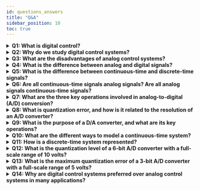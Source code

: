 ```yaml
---
id: questions_answers
title: "Q&A"
sidebar_position: 10
toc: true
---
```


<!-- ## Q1: What is digital control? -->
<details>
<summary><strong>Q1: What is digital control?</strong></summary>

<div style={{paddingLeft: "20px"}}>
	Digital control is a branch of control theory that uses digital computers and controllers to act as a system. It involves:
	- Processing digital signals representing system behavior
	- Outputting digital control signals to influence the system
</div>
</details>

<!-- ## Q2: Why do we study digital control systems? -->
<details>
<summary><strong>Q2: Why do we study digital control systems?</strong></summary>

<div style={{paddingLeft: "20px"}}>
	Digital control systems offer several advantages over traditional analog control systems:

	1. **Flexibility**
	   - Easily reprogrammable
	   - Adaptable to different control algorithms
	   - Quick modification of parameters

	2. **Accuracy**
	   - Higher precision signal representation
	   - Minimal processing errors

	3. **Noise Immunity**
	   - Less susceptible to interference
	   - Better signal integrity

	4. **Cost-Effectiveness**
	   - Less expensive components
	   - Reduced maintenance costs

	5. **Advanced Features**
	   - Data logging capabilities
	   - Remote monitoring
	   - Complex control strategies
</div>
</details>

<!-- ## Q3: What are the disadvantages of analog control systems? -->
<details>
<summary><strong>Q3: What are the disadvantages of analog control systems?</strong></summary>

<div style={{paddingLeft: "20px"}}>
	Analog systems face several challenges:

	1. **Environmental Issues**
	   - Sensitive to temperature changes
	   - Affected by humidity
	   - Component performance variation

	2. **Hardware Limitations**
	   - Component aging problems
	   - Tolerance issues
	   - Drift in parameters

	3. **Technical Challenges**
	   - High noise sensitivity
	   - Limited flexibility
	   - Complex debugging process
</div>
</details>

<!-- ## Q4: What is the difference between analog and digital signals? -->
<details>
<summary><strong>Q4: What is the difference between analog and digital signals?</strong></summary>

<div style={{paddingLeft: "20px", width: "100%", display: "flex", justifyContent: "center"}}>

	| Analog Signals | Digital Signals |
	|----------------|-----------------|
	| Continuous in time and magnitude | Discrete in time |
	| Any value within range | Limited to finite set of values |
	| Measured at any point | Defined at specific instants |
</div>
</details>

<!-- ## Q5: What is the difference between continuous-time and discrete-time signals? -->
<details>
<summary><strong>Q5: What is the difference between continuous-time and discrete-time signals?</strong></summary>

<div style={{paddingLeft: "20px", width: "100%", display: "flex", justifyContent: "center"}}>
	| Continuous-Time Signals | Discrete-Time Signals |
	|-------------------------|-----------------------|
	| Value function defined over a continuous range of time | Value function defined only at specific time instances |
	| Magnitude is continuous | Magnitude can be continuous or discrete |
</div>
</details>

<!-- ## Q6: Are all continuous-time signals analog signals? Are all analog signals continuous-time signals? -->
<details>
<summary><strong>Q6: Are all continuous-time signals analog signals? Are all analog signals continuous-time signals?</strong></summary>

<div style={{paddingLeft: "20px"}}>
	- Yes, all continuous-time signals are analog signals.
	- No, not all analog signals are continuous-time signals. Discrete-time signals can also be analog if their magnitude is continuous.
</div>
</details>

<!-- ## Q7: What are the three key operations involved in analog-to-digital (A/D) conversion? -->
<details>
<summary><strong>Q7: What are the three key operations involved in analog-to-digital (A/D) conversion?</strong></summary>

<div style={{paddingLeft: "20px"}}>
	1. **Sampling:** Measuring the analog signal at regular time intervals (T), creating discrete-time samples.
	2. **Quantization:** Approximating the sampled values to the nearest digital levels.
	3. **Encoding:** Representing the quantized values as binary coded numbers (BCN).
</div>
</details>

<!-- ## Q8: What is quantization error, and how is it related to the resolution of an A/D converter? -->
<details>
<summary><strong>Q8: What is quantization error, and how is it related to the resolution of an A/D converter?</strong></summary>

<div style={{paddingLeft: "20px"}}>
	Quantization error is the difference between the actual analog value and its corresponding digital representation. The maximum quantization error is half of the quantization level (q/2). The resolution of an A/D converter (number of distinct digital levels) is determined by the number of bits used to represent the signal (2^n) and is inversely proportional to the quantization level. A smaller quantization level (and higher resolution) leads to higher accuracy but requires more bits.
</div>
</details>

<!-- ## Q9: What is the purpose of a D/A converter, and what are its key operations? -->
<details>
<summary><strong>Q9: What is the purpose of a D/A converter, and what are its key operations?</strong></summary>

<div style={{paddingLeft: "20px"}}>
	A D/A converter transforms a digital signal back into a continuous-time analog signal. Its key operations are:
	1. **Decoding:** Converting the binary coded number to its corresponding analog voltage level.
	2. **Holding:** Maintaining the output voltage level constant until the next sample arrives.
</div>
</details>

<!-- ## Q10: What are the different ways to model a continuous-time system? -->
<details>
<summary><strong>Q10: What are the different ways to model a continuous-time system?</strong></summary>

<div style={{paddingLeft: "20px"}}>
	Continuous-time systems can be modeled using:
	- **Differential Equations:** Mathematical equations that describe the relationship between the system's input, output, and their derivatives.
	- **State Space Representation:** A set of first-order differential equations that describe the system's state variables and their evolution over time.
	- **Transfer Function:** A mathematical function that relates the Laplace transform of the output signal to the Laplace transform of the input signal.
</div>
</details>

<!-- ## Q11: How is a discrete-time system represented? -->
<details>
<summary><strong>Q11: How is a discrete-time system represented?</strong></summary>

<div style={{paddingLeft: "20px"}}>
	Discrete-time systems are represented using difference equations, which describe the relationship between the system's input, output, and their values at previous time steps. They can also be represented by a pulse transfer function, which is the Z-transform equivalent of a continuous-time transfer function.
</div>
</details>

<!-- ## Q12: What is the quantization level of a 6-bit A/D converter with a full-scale range of 10 volts? -->
<details>
<summary><strong>Q12: What is the quantization level of a 6-bit A/D converter with a full-scale range of 10 volts?</strong></summary>

<div style={{paddingLeft: "20px"}}>
	$q = \frac{10 V}{2^6} = 0.15625 V$
</div>
</details>

<!-- ## Q13: What is the maximum quantization error of a 3-bit A/D converter with a full-scale range of 5 volts? -->
<details>
<summary><strong>Q13: What is the maximum quantization error of a 3-bit A/D converter with a full-scale range of 5 volts?</strong></summary>

<div style={{paddingLeft: "20px"}}>
	$q = \frac{5 V}{2^3} = 0.625 V$

	Maximum error is $\frac{q}{2} = 0.3125 V$
</div>
</details>

<!-- ## Q14: Why are digital control systems preferred over analog control systems in many applications? -->
<details>
<summary><strong>Q14: Why are digital control systems preferred over analog control systems in many applications?</strong></summary>

<div style={{paddingLeft: "20px"}}>
	Digital control systems offer better noise immunity, smaller size, lower cost, and greater flexibility for implementing different control algorithms.
</div>
</details>
